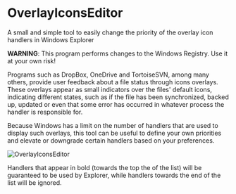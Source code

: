 # OverlayIconsEditor
A small and simple tool to easily change the priority of the overlay icon handlers in Windows Explorer

**WARNING**: This program performs changes to the Windows Registry. Use it at your own risk!

Programs such as DropBox, OneDrive and TortoiseSVN, among many others, provide user feedback about a file status through icons overlays.
These overlays appear as small indicators over the files' default icons, indicating different states, such as if the file has been synchronized, backed up, updated or even that some error has occurred in whatever process the handler is responsible for.

Because Windows has a limit on the number of handlers that are used to display such overlays, this tool can be useful to define your own priorities and elevate or downgrade certain handlers based on your preferences.

![OverlayIconsEditor](https://xfx.net/stackoverflow/OverlayIconsEditor/OverlayIconsEditor.png)

Handlers that appear in bold (towards the top the of the list) will be guaranteed to be used by Explorer, while handlers towards the end of the list will be ignored.

